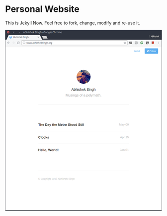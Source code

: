 # Personal Website

This is [Jekyll Now](https://github.com/barryclark/jekyll-now).
Feel free to fork, change, modify and re-use it.

![Blog](/assets/images/screenshot.png)